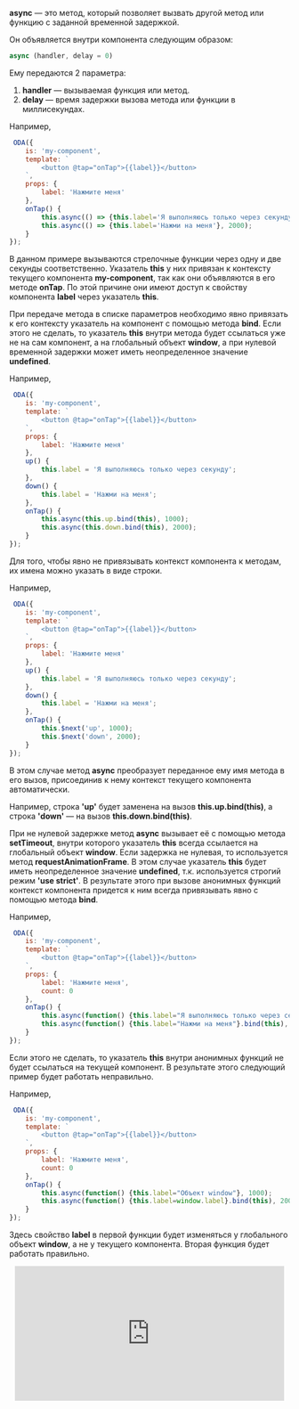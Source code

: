 **async** — это метод, который позволяет вызвать другой метод или функцию с заданной временной задержкой.

Он объявляется внутри компонента следующим образом:

```javascript
async (handler, delay = 0)
```

Ему передаются 2 параметра:

1. **handler** — вызываемая функция или метод.
1. **delay** — время задержки вызова метода или функции в миллисекундах.

Например,

```javascript _run_edit_[my-component.js]
 ODA({
    is: 'my-component',
    template: `
        <button @tap="onTap">{{label}}</button>
    `,
    props: {
        label: 'Нажмите меня'
    },
    onTap() {
        this.async(() => {this.label='Я выполняюсь только через секунду'}, 1000);
        this.async(() => {this.label='Нажми на меня'}, 2000);
    }
});
```

В данном примере вызываются стрелочные функции через одну и две секунды соответственно. Указатель **this** у них привязан к контексту текущего компонента **my-component**, так как они объявляются в его методе **onTap**. По этой причине они имеют доступ к свойству компонента **label** через указатель **this**.

При передаче метода в списке параметров необходимо явно привязать к его контексту указатель на компонент с помощью метода **bind**. Если этого не сделать, то указатель **this** внутри метода будет ссылаться уже не на сам компонент, а на глобальный объект **window**, а при нулевой временной задержки может иметь неопределенное значение **undefined**.

Например,

```javascript _run_edit_[my-component.js]
 ODA({
    is: 'my-component',
    template: `
        <button @tap="onTap">{{label}}</button>
    `,
    props: {
        label: 'Нажмите меня'
    },
    up() {
        this.label = 'Я выполняюсь только через секунду';
    },
    down() {
        this.label = 'Нажми на меня';
    },
    onTap() {
        this.async(this.up.bind(this), 1000);
        this.async(this.down.bind(this), 2000);
    }
});
```

Для того, чтобы явно не привязывать контекст компонента к методам, их имена можно указать в виде строки.

Например,

```javascript _run_edit_[my-component.js]
 ODA({
    is: 'my-component',
    template: `
        <button @tap="onTap">{{label}}</button>
    `,
    props: {
        label: 'Нажмите меня'
    },
    up() {
        this.label = 'Я выполняюсь только через секунду';
    },
    down() {
        this.label = 'Нажми на меня';
    },
    onTap() {
        this.$next('up', 1000);
        this.$next('down', 2000);
    }
});
```

В этом случае метод **async** преобразует переданное ему имя метода в его вызов, присоединив к нему контекст текущего компонента автоматически.

Например, строка **'up'** будет заменена на вызов **this.up.bind(this)**, а строка **'down'** — на вызов **this.down.bind(this)**.

При не нулевой задержке метод **async** вызывает её с помощью метода **setTimeout**, внутри которого указатель **this** всегда ссылается на глобальный объект **window**. Если задержка не нулевая, то используется метод **requestAnimationFrame**. В этом случае указатель **this** будет иметь неопределенное значение **undefined**, т.к. используется строгий режим **'use strict'**. В результате этого при вызове анонимных функций контекст компонента придется к ним всегда привязывать явно с помощью метода **bind**.

Например,

```javascript _run_edit_[my-component.js]
 ODA({
    is: 'my-component',
    template: `
        <button @tap="onTap">{{label}}</button>
    `,
    props: {
        label: 'Нажмите меня',
        count: 0
    },
    onTap() {
        this.async(function() {this.label="Я выполняюсь только через секунду"}.bind(this), 1000);
        this.async(function() {this.label="Нажми на меня"}.bind(this), 2000);
    }
});
```

Если этого не сделать, то указатель **this** внутри анонимных функций не будет ссылаться на текущей компонент. В результате этого следующий пример будет работать неправильно.

Например,

```javascript error_run_edit_[my-component.js]
 ODA({
    is: 'my-component',
    template: `
        <button @tap="onTap">{{label}}</button>
    `,
    props: {
        label: 'Нажмите меня',
        count: 0
    },
    onTap() {
        this.async(function() {this.label="Объект window"}, 1000);
        this.async(function() {this.label=window.label}.bind(this), 2000);
    }
});
```

Здесь свойство **label** в первой функции будет изменяться у глобального объект **window**, а не у текущего компонента. Вторая функция будет работать правильно.

<div style="position:relative;padding-bottom:48%; margin:10px">
    <iframe src="https://www.youtube.com/embed/aPL3cwOJOCs?start=0" frameborder="0" allow="accelerometer; autoplay; encrypted-media; gyroscope; picture-in-picture" allowfullscreen
    	style="position:absolute;width:100%;height:100%;"></iframe>
</div>
